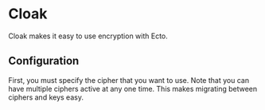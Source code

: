 Cloak
======

Cloak makes it easy to use encryption with Ecto.

## Configuration

First, you must specify the cipher that you want to use. Note that you can have
multiple ciphers active at any one time. This makes migrating between ciphers
and keys easy.
